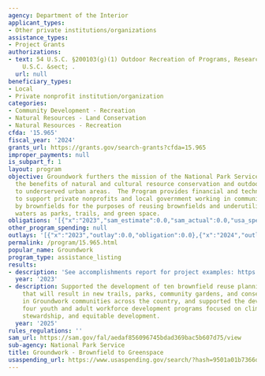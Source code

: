 ```yaml
---
agency: Department of the Interior
applicant_types:
- Other private institutions/organizations
assistance_types:
- Project Grants
authorizations:
- text: 54 U.S.C. §200103(g)(1) Outdoor Recreation of Programs, Research and Education
    U.S.C. &sect; .
  url: null
beneficiary_types:
- Local
- Private nonprofit institution/organization
categories:
- Community Development - Recreation
- Natural Resources - Land Conservation
- Natural Resources - Recreation
cfda: '15.965'
fiscal_year: '2024'
grants_url: https://grants.gov/search-grants?cfda=15.965
improper_payments: null
is_subpart_f: 1
layout: program
objective: Groundwork furthers the mission of the National Park Service by extending
  the benefits of natural and cultural resource conservation and outdoor recreation
  to underserved urban areas.  The Program provides financial and technical assistance
  to support private nonprofits and local government working in communities impacted
  by brownfields for the purposes of reusing brownfields and underutilized lands and
  waters as parks, trails, and green space.
obligations: '[{"x":"2023","sam_estimate":0.0,"sam_actual":0.0,"usa_spending_actual":0.0},{"x":"2024","sam_estimate":0.0,"sam_actual":0.0,"usa_spending_actual":957389.38},{"x":"2025","sam_estimate":0.0,"sam_actual":0.0,"usa_spending_actual":459838.25}]'
other_program_spending: null
outlays: '[{"x":"2023","outlay":0.0,"obligation":0.0},{"x":"2024","outlay":327274.33,"obligation":957389.38},{"x":"2025","outlay":2213.25,"obligation":459838.25}]'
permalink: /program/15.965.html
popular_name: Groundwork
program_type: assistance_listing
results:
- description: 'See accomplishments report for project examples: https://go.nps.gov/Groundwork_Report'
  year: '2023'
- description: Supported the development of ten brownfield reuse planning projects
    that will result in new trails, parks, community gardens, and conservation areas
    in Groundwork communities across the country, and supported the development of
    four youth and adult workforce development programs focused on climate resilience,
    stewardship, and equitable development.
  year: '2025'
rules_regulations: ''
sam_url: https://sam.gov/fal/aedaf856096745bdad369bac5b607d75/view
sub-agency: National Park Service
title: Groundwork - Brownfield to Greenspace
usaspending_url: https://www.usaspending.gov/search/?hash=9501a01b7366d3156b4252f964c4d927
---
```

